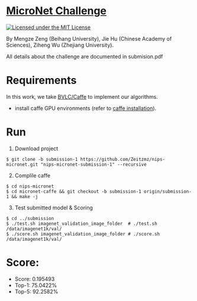# [MicroNet Challenge](https://micronet-challenge.github.io/)

[![Licensed under the MIT License](https://img.shields.io/badge/License-MIT-blue.svg)](https://github.com/Zeitzmz/nips-micronet/blob/master/LICENSE)

By Mengze Zeng (Beihang University), Jie Hu (Chinese Academy of Sciences), Ziheng Wu (Zhejiang University).

All details about the challenge are documented in submision.pdf


# Requirements
In this work, we take [BVLC/Caffe](https://caffe.berkeleyvision.org/) to implement our algorithms.
- install caffe GPU environments (refer to [caffe installation](https://caffe.berkeleyvision.org/installation.html)).


# Run
1. Download project
```
$ git clone -b submission-1 https://github.com/Zeitzmz/nips-micronet.git "nips-micronet-submission-1" --recursive
```
2. Complile caffe
```
$ cd nips-micronet
$ cd micronet-caffe && git checkout -b submission-1 origin/submission-1 && make -j
```
3. Test submitted model & Scoring
``` 
$ cd ../submission
$ ./test.sh imagenet_validation_image_folder  # ./test.sh /data/imagenet1k/val/
$ ./score.sh imagenet_validation_image_folder # ./score.sh /data/imagenet1k/val/
```

# Score:
- Score: 0.195493 
- Top-1: 75.0422%
- Top-5: 92.2582%

